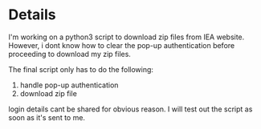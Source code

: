 Details
=======

I'm working on a python3 script to download zip files from IEA website. However, i dont know how to clear the pop-up authentication before proceeding to download my zip files. 

The final script only has to do the following:
 1) handle pop-up authentication 
 2) download zip file

login details cant be shared for obvious reason. I will test out the script as soon as it's sent to me.

